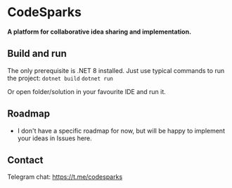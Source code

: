 # CodeSparks

**A platform for collaborative idea sharing and implementation.**

## Build and run

The only prerequisite is .NET 8 installed. Just use typical commands to run the project:
`dotnet build`
`dotnet run`

Or open folder/solution in your favourite IDE and run it.

## Roadmap

* I don't have a specific roadmap for now, but will be happy to implement your ideas in Issues here.

## Contact
Telegram chat: https://t.me/codesparks

